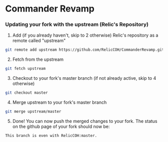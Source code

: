 # Commander Revamp

### Updating your fork with the upstream (Relic's Repository)
1. Add (if you already haven't, skip to 2 otherwise) Relic's repository as a remote called "upstream"
```bash
git remote add upstream https://github.com/RelicCOH/CommanderRevamp.git
```
2. Fetch from the upstream
```bash
git fetch upstream
```
3. Checkout to your fork's master branch (if not already active, skip to 4 otherwise)
```bash
git checkout master
```
4. Merge upstream to your fork's master branch
```bash
git merge upstream/master
```
5. Done! You can now push the merged changes to your fork. The status on the github page of your fork should now be:
```
This branch is even with RelicCOH:master.
```
